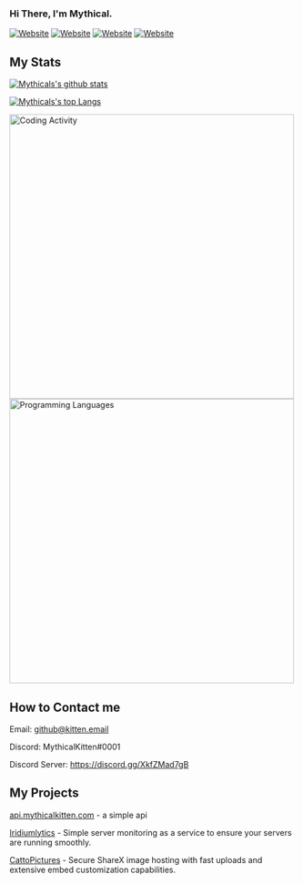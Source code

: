 ### Hi There, I'm Mythical.
<!-- [mythicalkitten.com](https://mythicalkitten.com)  -->
[![Website](https://img.shields.io/website?label=mythicalkitten.com&style=for-the-badge&url=https://mythicalkitten.com)](https://mythicalkitten.com)
[![Website](https://img.shields.io/website?label=iridiumlytics.com&style=for-the-badge&url=https://iridiumlytics.com)](https://iridiumlytics.com)
[![Website](https://img.shields.io/website?label=kitten.systems&style=for-the-badge&url=https://kitten.systems)](https://kitten.systems)
[![Website](https://img.shields.io/website?label=catto.pictures&style=for-the-badge&url=https://catto.pictures)](https://catto.pictures)
## My Stats
  
[![Mythicals's github stats](https://github-readme-stats.vercel.app/api?username=KittensAreDaBest&count_private=true&include_all_commits=true&theme=radical)](https://github.com/KittensAreDaBest)

[![Mythicals's top Langs](https://github-readme-stats.vercel.app/api/top-langs/?username=KittensAreDaBest&layout=compact&theme=radical)](https://github.com/KittensAreDaBest)

<img src="https://wakatime.com/share/@30ef04e7-14e2-4bdc-9a72-bdda232f45d3/585028b2-473e-45bc-9b24-3680d606cd15.svg" alt="Coding Activity" height="500"/>
<img src="https://wakatime.com/share/@30ef04e7-14e2-4bdc-9a72-bdda232f45d3/4893bbe8-bb6b-456f-9483-377b35f51e43.svg" alt="Programming Languages" height="500"/>

## How to Contact me
Email: github@kitten.email

Discord: MythicalKitten#0001 

Discord Server: https://discord.gg/XkfZMad7gB

## My Projects
[api.mythicalkitten.com](https://api.mythicalkitten.com) - a simple api

[Iridiumlytics](https://iridiumlytics.com) - Simple server monitoring as a service to ensure your servers are running smoothly.

[CattoPictures](https://catto.pictures) - Secure ShareX image hosting with fast uploads and extensive embed customization capabilities.

